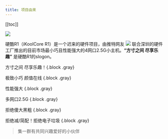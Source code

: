 ```yaml
---
title: 项目由来
---
```


[[toc]]

![](https://yun.swimly.cn/source/ikoolcore/Banner_404.png)

硬酷R1（iKoolCore R1）是一个迟来的硬件项目，由推特网友 [![](https://img.shields.io/badge/Twitter-Jackeroo-blue)](https://twitter.com/isJackeroo) 联合深圳的硬件工厂推出的目前市场最小巧且性能强大的4网口2.5G小主机。**“方寸之间 尽享乐趣”** 是硬酷R1的slogon。

方寸之间 尽享乐趣！{.block .gray}

极致小巧 颜值在线 {.block .gray}

性能强大 {.block .gray}

多网口2.5G {.block .gray}

拒绝傻大黑粗 {.block .gray}

拒绝减/简配！拒绝电子垃圾 {.block .gray}

> 集一群有共同兴趣爱好的小伙伴

